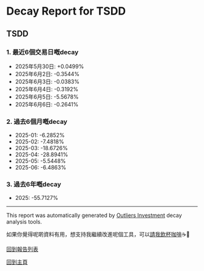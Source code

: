 # Decay Report for TSDD

## TSDD

### 1. 最近6個交易日嘅decay

- 2025年5月30日: +0.0499%
- 2025年6月2日: -0.3544%
- 2025年6月3日: -0.0383%
- 2025年6月4日: -0.3192%
- 2025年6月5日: -5.5678%
- 2025年6月6日: -0.2641%

### 2. 過去6個月嘅decay

- 2025-01: -6.2852%
- 2025-02: -7.4818%
- 2025-03: -18.6726%
- 2025-04: -28.8941%
- 2025-05: -5.5448%
- 2025-06: -6.4863%

### 3. 過去6年嘅decay

- 2025: -55.7127%

------------------------------
This report was automatically generated by [Outliers Investment](https://outliersecon.github.io/Outliers-Investment/) decay analysis tools.

如果你覺得呢啲資料有用，想支持我繼續改進呢個工具，可以[請我飲杯咖啡](https://buymeacoffee.com/outliersecon)☕🙏

[回到報告列表](https://outliersecon.github.io/Outliers-Investment/reports/reports_public)

[回到主頁](https://outliersecon.github.io/Outliers-Investment/)